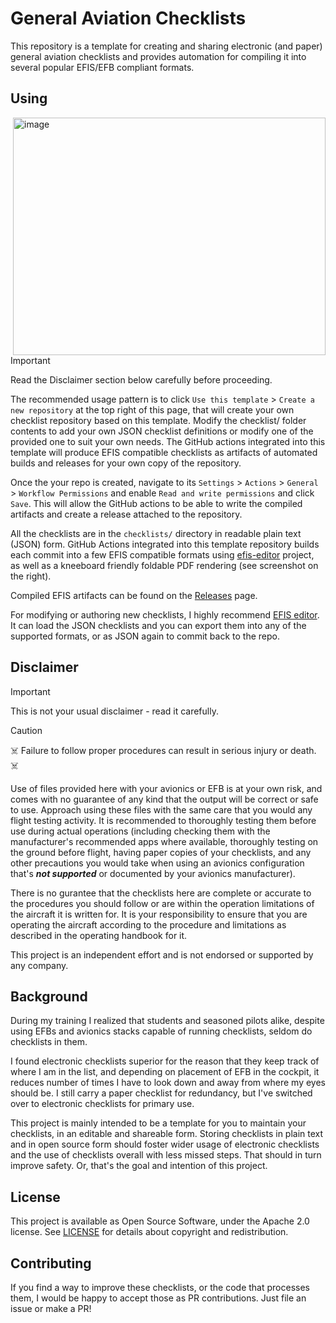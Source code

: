 # General Aviation Checklists

This repository is a template for creating and sharing electronic (and paper)
general aviation checklists and provides automation for compiling it into
several popular EFIS/EFB compliant formats.

## Using

<a href="https://github.com/alexnj/aviation-checklists/releases/latest">
<img align="right" width="500" height="380" alt="image" src="https://github.com/user-attachments/assets/1a340be4-5c9e-4768-92cc-daa18aacfa57" />
</a>

> [!IMPORTANT]
> Read the Disclaimer section below carefully before proceeding.

The recommended usage pattern is to click `Use this template` > `Create a new repository` at the top right of this page, that will create your own checklist repository based on this template. Modify the checklist/ folder contents to add your own JSON checklist definitions or modify one of the provided one to suit your own needs. The GitHub actions integrated into this template will produce EFIS compatible checklists as artifacts of automated builds and releases for your own copy of the repository.

Once the your repo is created, navigate to its `Settings` > `Actions` > `General` > `Workflow Permissions` and enable `Read and write permissions` and click `Save`. This will allow the GitHub actions to be able to write the compiled artifacts and create a release attached to the repository.

All the checklists are in the `checklists/` directory in readable plain text (JSON) form.
GitHub Actions integrated into this template repository builds each commit into a few EFIS compatible formats using [efis-editor](https://github.com/rdamazio/efis-editor) project, as well as a kneeboard friendly foldable PDF rendering (see screenshot on the right).

Compiled EFIS artifacts can be found on the [Releases](https://github.com/alexnj/aviation-checklists/releases/latest) page.

For modifying or authoring new checklists, I highly recommend [EFIS editor](https://rdamazio.github.io/efis-editor/). It can load the JSON checklists and you can export them into any of the supported formats, or as JSON again to commit back to the repo.

## Disclaimer

> [!IMPORTANT]
> This is not your usual disclaimer - read it carefully.

> [!CAUTION]
> :skull_and_crossbones: Failure to follow proper procedures can result in
> serious injury or death. :skull_and_crossbones:

Use of files provided here with your avionics or EFB is at your own risk,
and comes with no guarantee of any kind that the output will be correct or
safe to use. Approach using these files with the same care that you would any
flight testing activity. It is recommended to thoroughly testing them before use
during actual operations (including checking them with the manufacturer's
recommended apps where available, thoroughly testing on the ground before
flight, having paper copies of your checklists, and any other precautions
you would take when using an avionics configuration that's **_not supported_**
or documented by your avionics manufacturer).

There is no gurantee that the checklists here are complete or accurate to
the procedures you should follow or are within the operation limitations of
the aircraft it is written for. It is your responsibility to ensure that
you are operating the aircraft according to the procedure and limitations
as described in the operating handbook for it.

This project is an independent effort and is not endorsed or supported by
any company.

## Background

During my training I realized that students and seasoned pilots alike,
despite using EFBs and avionics stacks capable of running checklists,
seldom do checklists in them.

I found electronic checklists superior for the reason that they keep track of
where I am in the list, and depending on placement of EFB in the cockpit,
it reduces number of times I have to look down and away from where my eyes
should be. I still carry a paper checklist for redundancy, but I've switched
over to electronic checklists for primary use.

This project is mainly intended to be a template for you to maintain your
checklists, in an editable and shareable form. Storing checklists in plain text
and in open source form should foster wider usage of electronic checklists
and the use of checklists overall with less missed steps. That should in turn
improve safety. Or, that's the goal and intention of this project.

## License

This project is available as Open Source Software, under the Apache 2.0 license.
See [LICENSE](./LICENSE) for details about copyright and redistribution.

## Contributing

If you find a way to improve these checklists, or the code that processes them,
I would be happy to accept those as PR contributions. Just file an issue or make a PR!
